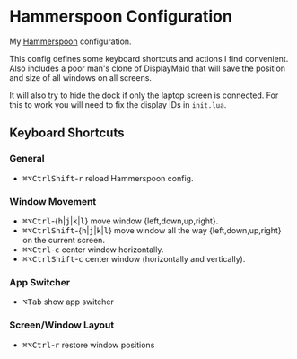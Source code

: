 # Hammerspoon Configuration

My [Hammerspoon](http://hammerspoon.org) configuration.

This config defines some keyboard shortcuts and actions I find convenient. Also includes a poor man's clone of DisplayMaid that will save the position and size of all windows on all screens.

It will also try to hide the dock if only the laptop screen is connected. For this to work you will need to fix the display IDs in `init.lua`.

## Keyboard Shortcuts

### General

* <kbd>⌘</kbd><kbd>⌥</kbd><kbd>Ctrl</kbd><kbd>Shift</kbd>-<kbd>r</kbd> reload Hammerspoon config.

### Window Movement

* <kbd>⌘</kbd><kbd>⌥</kbd><kbd>Ctrl</kbd>-{<kbd>h</kbd>|<kbd>j</kbd>|<kbd>k</kbd>|<kbd>l</kbd>} move window {left,down,up,right}.
* <kbd>⌘</kbd><kbd>⌥</kbd><kbd>Ctrl</kbd><kbd>Shift</kbd>-{<kbd>h</kbd>|<kbd>j</kbd>|<kbd>k</kbd>|<kbd>l</kbd>} move window all the way {left,down,up,right} on the current screen.
* <kbd>⌘</kbd><kbd>⌥</kbd><kbd>Ctrl</kbd>-<kbd>c</kbd> center window horizontally.
* <kbd>⌘</kbd><kbd>⌥</kbd><kbd>Ctrl</kbd><kbd>Shift</kbd>-<kbd>c</kbd> center window (horizontally and vertically).

### App Switcher

* <kbd>⌥</kbd><kbd>Tab</kbd> show app switcher

### Screen/Window Layout

* <kbd>⌘</kbd><kbd>⌥</kbd><kbd>Ctrl</kbd>-<kbd>r</kbd> restore window positions
